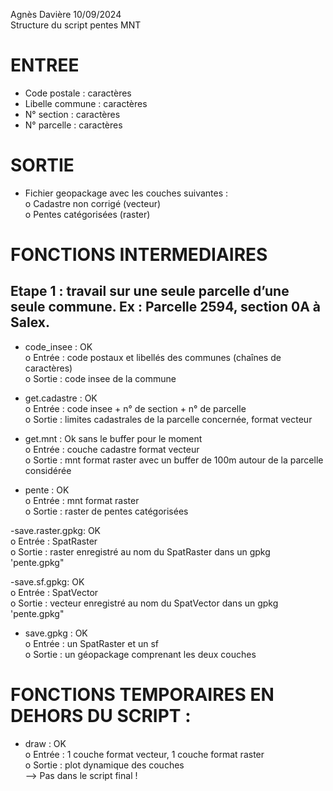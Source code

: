 Agnès Davière 10/09/2024  
Structure du script pentes MNT

# ENTREE
-	Code postale  : caractères  
-	Libelle commune : caractères  
-	N° section : caractères  
-	N° parcelle : caractères 
  
# SORTIE
-	Fichier geopackage avec les couches suivantes :  
 	o	Cadastre non corrigé (vecteur)  
 	o	Pentes catégorisées (raster)  

# FONCTIONS INTERMEDIAIRES
## Etape 1 : travail sur une seule parcelle d’une seule commune. Ex : Parcelle 2594, section 0A à Salex. 
-	code_insee : OK  
  o	Entrée : code postaux et libellés des communes (chaînes de caractères)  
 	o	Sortie : code insee de la commune  

-	get.cadastre : OK  
  o	Entrée : code insee + n° de section + n° de parcelle  
 	o	Sortie : limites cadastrales de la parcelle concernée, format vecteur  

-	get.mnt : Ok sans le buffer pour le moment  
  o	Entrée : couche cadastre format vecteur  
 	o	Sortie : mnt format raster avec un buffer de 100m autour de la parcelle considérée  
 	
-	pente :  OK  
  o	Entrée : mnt format raster  
 	o	Sortie : raster de pentes catégorisées  

-save.raster.gpkg: OK  
 o	Entrée : SpatRaster  
 o	Sortie : raster enregistré au nom du SpatRaster dans un gpkg 'pente.gpkg"     

 -save.sf.gpkg: OK  
 o	Entrée : SpatVector  
 o	Sortie : vecteur enregistré au nom du SpatVector dans un gpkg 'pente.gpkg"  

-	save.gpkg : OK  
  o	Entrée : un SpatRaster et un sf  
 	o	Sortie : un géopackage comprenant les deux couches    

# FONCTIONS TEMPORAIRES EN DEHORS DU SCRIPT :  
-	draw :  OK  
  o	Entrée : 1 couche format vecteur, 1 couche format raster  
 	o	Sortie : plot dynamique des couches  
--> Pas dans le script final !  


